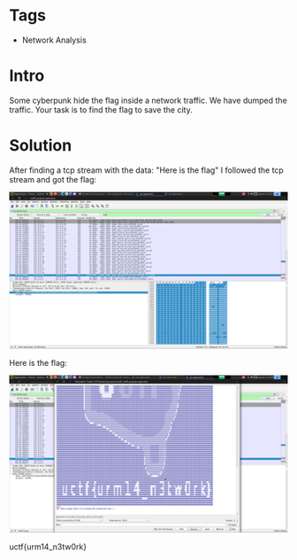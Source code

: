 # Tags
- Network Analysis

# Intro

Some cyberpunk hide the flag inside a network traffic. We have dumped the traffic. Your task is to find the flag to save the city.

# Solution

After finding a tcp stream with the data: "Here is the flag"
I followed the tcp stream and got the flag:

![tcp_stream](images/tcp_stream.png)

Here is the flag:

![tcp_stream](images/flag.png)

uctf{urm14_n3tw0rk}